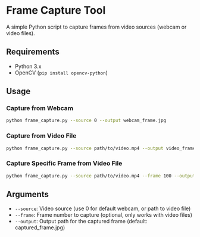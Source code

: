 # Frame Capture Tool

A simple Python script to capture frames from video sources (webcam or video files).

## Requirements

- Python 3.x
- OpenCV (`pip install opencv-python`)

## Usage

### Capture from Webcam
```bash
python frame_capture.py --source 0 --output webcam_frame.jpg
```

### Capture from Video File
```bash
python frame_capture.py --source path/to/video.mp4 --output video_frame.jpg
```

### Capture Specific Frame from Video File
```bash
python frame_capture.py --source path/to/video.mp4 --frame 100 --output frame_100.jpg
```

## Arguments

- `--source`: Video source (use 0 for default webcam, or path to video file)
- `--frame`: Frame number to capture (optional, only works with video files)
- `--output`: Output path for the captured frame (default: captured_frame.jpg)
